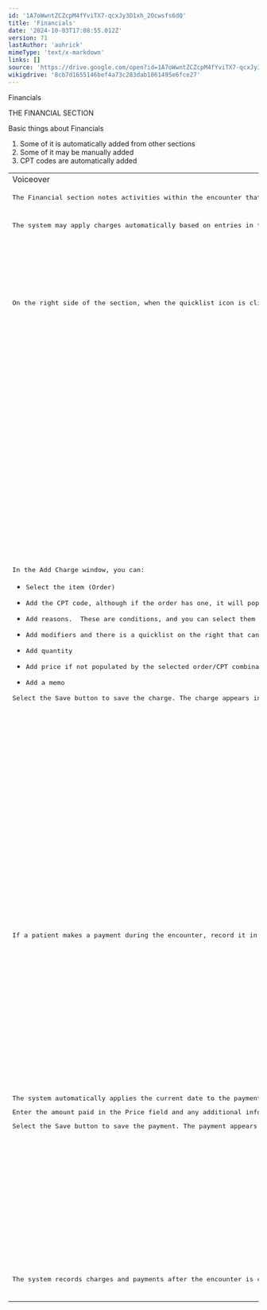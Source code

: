 ```yaml
---
id: '1A7oWwntZCZcpM4fYviTX7-qcxJy3D1xh_2Ocwsfs6dQ'
title: 'Financials'
date: '2024-10-03T17:08:55.012Z'
version: 71
lastAuthor: 'auhrick'
mimeType: 'text/x-markdown'
links: []
source: 'https://drive.google.com/open?id=1A7oWwntZCZcpM4fYviTX7-qcxJy3D1xh_2Ocwsfs6dQ'
wikigdrive: '8cb7d1655146bef4a73c283dab1861495e6fce27'
---
```

Financials

THE FINANCIAL SECTION

Basic things about Financials

1. Some of it is automatically added from other sections
2. Some of it may be manually added
3. CPT codes are automatically added

<table>
<tr>
<td>Voiceover</td>
<td>Visual</td>
</tr>
<tr>
<td><pre>The Financial section notes activities within the encounter that require charges and payments. Most charges are added automatically, but you can add or remove charges and payments as necessary.</pre></td>
<td>Title card</td>
</tr>
<tr>
<td><pre>The system may apply charges automatically based on entries in the Vitals section or when orders are performed on the encounter. The CPT code of an order determines the amount of the charge. </pre></td>
<td>Section summary bullets card</td>
</tr>
<tr>
<td><pre>On the right side of the section, when the quicklist icon is clicked, you get the options to add a Charge or make a Payment. You can also see a list of charges added on a library, below.</pre></td>
<td>Select quicklist icon, highlight "charge" and "payment.<br />
<br />
<br />
Highlight list of charges.</td>
</tr>
<tr>
<td><pre>In the Add Charge window, you can:</pre><ul><li><pre>Select the item (Order)</pre></li><li><pre>Add the CPT code, although if the order has one, it will populate after selecting the order</pre></li><li><pre>Add reasons.  These are conditions, and you can select them from the patient's Problem List - Active or Inactive.</pre></li><li><pre>Add modifiers and there is a quicklist on the right that can help you do so.</pre></li><li><pre>Add quantity</pre></li><li><pre>Add price if not populated by the selected order/CPT combination</pre></li><li><pre>Add a memo</pre></li></ul><pre>Select the Save button to save the charge. The charge appears in the Financials section.</pre></td>
<td>Select "Charge" in quicklist, "Add Charge" window appears.<br />
Highlight "Item" field.<br />
<br />
Highlight "CPT Code" field.<br />
<br />
<br />
<br />
Highlight "Reason" fields and "Problems List" quicklist<br />
<br />
<br />
<br />
<br />
<br />
Highlight "Modifiers" field and "Modifiers List" quicklist.<br />
<br />
<br />
<br />
Highlight "Quantity" field.<br />
Highlight "Price" field.<br />
<br />
<br />
<br />
Highlight "Memo" field.<br />
Select "Save" button.<br />
Highlight charge in section.</td>
</tr>
<tr>
<td><pre>If a patient makes a payment during the encounter, record it in the Financials section of the encounter. </pre></td>
<td>Highlight "Payment" in Financials section quicklist.</td>
</tr>
<tr>
<td><pre>The system automatically applies the current date to the payment. </pre><pre>Enter the amount paid in the Price field and any additional information, such as a check or transaction number, in the Memo field.</pre><pre>Select the Save button to save the payment. The payment appears in the Financials section.</pre></td>
<td>Select "Payment" from quicklist. "Add Payment" window appears. Highlight "Date" field.<br />
Highlight "Price" field and make entry.<br />
<br />
<br />
Highlight "Memo" field and make entry.<br />
<br />
<br />
Select "Save" button.<br />
Highlight payment in section.</td>
</tr>
<tr>
<td><pre>The system records charges and payments after the encounter is closed and you can produce reports, statements, or invoices based on charges and payments recorded in the encounter.</pre></td>
<td>Keep "Financials" section open.</td>
</tr>
</table>
